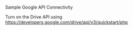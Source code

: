 
Sample Google API Connectivity

Turn on the Drive API using https://developers.google.com/drive/api/v3/quickstart/php
